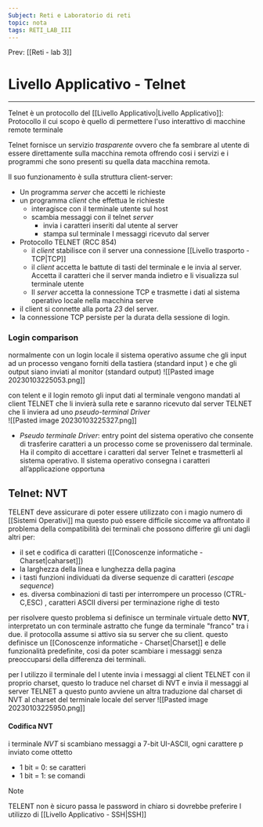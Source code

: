 ```yaml
---
Subject: Reti e Laboratorio di reti
topic: nota
tags: RETI_LAB_III
---
```


Prev: [[Reti - lab 3]]

# Livello Applicativo - Telnet
---
Telnet è un protocollo del [[Livello Applicativo|Livello Applicativo]]: Protocollo il cui scopo è quello di permettere l'uso interattivo di macchine remote terminale 

Telnet fornisce un servizio _trasparente_ ovvero che fa sembrare al utente di essere direttamente sulla macchina remota offrendo cosi i servizi e i programmi che sono presenti su quella data macchina remota. 

Il suo funzionamento è sulla struttura client-server:
- Un programma _server_ che accetti le richieste
- un programma _client_ che effettua le richieste 
	- interagisce con il terminale utente sul host
	- scambia messaggi con il telnet _server_
		- invia i caratteri inseriti dal utente al server
		- stampa sul terminale I messaggi ricevuto dal server 
- Protocollo TELNET (RCC 854)
	- il _client_ stabilisce con il server una connessione [[Livello trasporto - TCP|TCP]]
	- il _client_ accetta le battute di tasti del terminale e le invia al server. Accetta il caratteri che il server manda indietro e li visualizza sul terminale utente
	- Il _server_ accetta la connessione TCP e trasmette i dati al sistema operativo locale nella macchina serve
- il client si connette alla porta _23_ del server. 
- la connessione TCP persiste per la durata della sessione di login. 
### Login comparison
normalmente con un login locale il sistema operativo assume che gli input  ad un processo vengano forniti della tastiera (standard input ) e che gli output siano inviati al monitor (standard output) 
![[Pasted image 20230103225053.png]]

con telent e il login remoto gli input  dati al terminale vengono mandati al client TELNET che li invierà sulla rete e saranno ricevuto dal server TELNET che li inviera ad uno _pseudo-terminal Driver_  
![[Pasted image 20230103225327.png]]
- _Pseudo terminale Driver_: entry point del sistema operativo che consente di trasferire caratteri a un processo come se provenissero dal terminale. Ha il compito di accettare i caratteri dal server Telnet e trasmetterli al sistema operativo. Il sistema operativo consegna i caratteri all’applicazione opportuna

## Telnet: NVT
TELENT deve assicurare di poter essere utilizzato con i magio numero di [[Sistemi Operativi]] ma questo può essere difficile siccome va affrontato il problema della compatibilità dei  terminali che possono differire gli uni dagli altri per:
- il set e codifica di caratteri ([[Conoscenze informatiche - Charset|caharset]])
- la larghezza della linea e lunghezza della pagina
- i tasti funzioni individuati da diverse sequenze di caratteri (_escape sequence_)
- es. diversa combinazioni di tasti per interrompere un processo (CTRL-C,ESC) , caratteri ASCII diversi per terminazione righe di testo

per risolvere questo problema  si definisce un terminale virtuale detto __NVT__, interpretato un con terminale astratto che funge da terminale "franco" tra i due.  il protocolla assume si attivo sia su server che su client. questo definisce un [[Conoscenze informatiche - Charset|Charset]] e delle funzionalità predefinite, cosi da poter scambiare i messaggi senza preoccuparsi della differenza dei terminali.  

per l utilizzo il terminale del l utente invia i messaggi al client TELNET  con il proprio charset, questo lo traduce nel charset di NVT e invia il messaggi al server TELNET a questo punto avviene un altra traduzione dal charset di  NVT al charset del terminale locale del server
![[Pasted image 20230103225950.png]]

#### Codifica NVT
i terminale _NVT_ si scambiano messaggi a 7-bit UI-ASCII, ogni carattere p inviato come ottetto
- 1 bit = 0: se caratteri
- 1 bit = 1: se comandi


>[!note]
>TELENT non è sicuro passa le password in chiaro si dovrebbe preferire l utilizzo di [[Livello Applicativo - SSH|SSH]]

